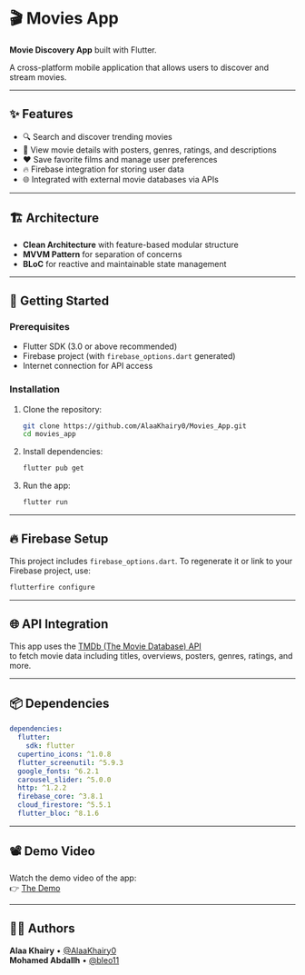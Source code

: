 # 🎬 Movies App

**Movie Discovery App** built with Flutter.

A cross-platform mobile application that allows users to discover and stream movies.

---

## ✨ Features

- 🔍 Search and discover trending movies
- 🎥 View movie details with posters, genres, ratings, and descriptions
- ❤️ Save favorite films and manage user preferences
- 🔥 Firebase integration for storing user data
- 🌐 Integrated with external movie databases via APIs

---

## 🏗 Architecture

- **Clean Architecture** with feature-based modular structure
- **MVVM Pattern** for separation of concerns
- **BLoC** for reactive and maintainable state management

---

## 🚀 Getting Started

### Prerequisites

- Flutter SDK (3.0 or above recommended)
- Firebase project (with `firebase_options.dart` generated)
- Internet connection for API access

### Installation

1. Clone the repository:
   ```bash
   git clone https://github.com/AlaaKhairy0/Movies_App.git
   cd movies_app
   ```

2. Install dependencies:
   ```bash
   flutter pub get
   ```

3. Run the app:
   ```bash
   flutter run
   ```

---

## 🔥 Firebase Setup

This project includes `firebase_options.dart`. To regenerate it or link to your Firebase project, use:

```bash
flutterfire configure
```


---

## 🌐 API Integration

This app uses the [TMDb (The Movie Database) API](https://developers.themoviedb.org/3/getting-started/introduction)  
to fetch movie data including titles, overviews, posters, genres, ratings, and more.


---

## 📦 Dependencies

```yaml
dependencies:
  flutter:
    sdk: flutter
  cupertino_icons: ^1.0.8
  flutter_screenutil: ^5.9.3
  google_fonts: ^6.2.1
  carousel_slider: ^5.0.0
  http: ^1.2.2
  firebase_core: ^3.8.1
  cloud_firestore: ^5.5.1
  flutter_bloc: ^8.1.6
```

---

## 📽 Demo Video

Watch the demo video of the app:  
👉 [The Demo](https://drive.google.com/file/d/1J_AofFClqZUP76huOM9M-PQMgoWggoqu/view?usp=sharing)

---

## 🧑‍💻 Authors

**Alaa Khairy** • [@AlaaKhairy0](https://github.com/AlaaKhairy0)  
**Mohamed Abdallh** • [@bleo11](https://github.com/bleo11)


